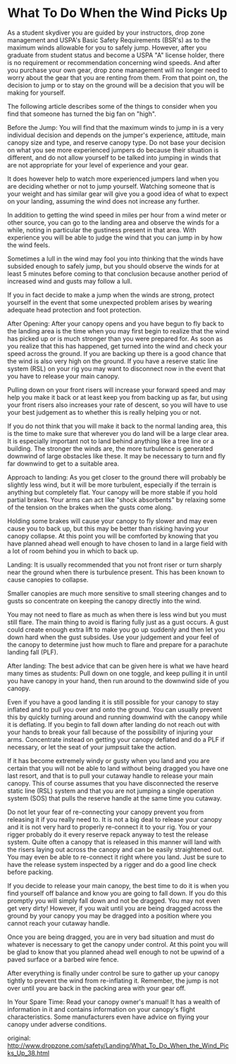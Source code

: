 #  What To Do When the Wind Picks Up
As a student skydiver you are guided by your instructors, drop zone management and USPA's Basic Safety Requirements (BSR's) as to the maximum winds allowable for you to safely jump. However, after you graduate from student status and become a USPA "A" license holder, there is no requirement or recommendation concerning wind speeds. And after you purchase your own gear, drop zone management will no longer need to worry about the gear that you are renting from them. From that point on, the decision to jump or to stay on the ground will be a decision that you will be making for yourself.

The following article describes some of the things to consider when you find that someone has turned the big fan on "high".

Before the Jump:
You will find that the maximum winds to jump in is a very individual decision and depends on the jumper's experience, attitude, main canopy size and type, and reserve canopy type. Do not base your decision on what you see more experienced jumpers do because their situation is different, and do not allow yourself to be talked into jumping in winds that are not appropriate for your level of experience and your gear.

It does however help to watch more experienced jumpers land when you are deciding whether or not to jump yourself. Watching someone that is your weight and has similar gear will give you a good idea of what to expect on your landing, assuming the wind does not increase any further.

In addition to getting the wind speed in miles per hour from a wind meter or other source, you can go to the landing area and observe the winds for a while, noting in particular the gustiness present in that area. With experience you will be able to judge the wind that you can jump in by how the wind feels.

Sometimes a lull in the wind may fool you into thinking that the winds have subsided enough to safely jump, but you should observe the winds for at least 5 minutes before coming to that conclusion because another period of increased wind and gusts may follow a lull.

If you in fact decide to make a jump when the winds are strong, protect yourself in the event that some unexpected problem arises by wearing adequate head protection and foot protection.

After Opening:
After your canopy opens and you have begun to fly back to the landing area is the time when you may first begin to realize that the wind has picked up or is much stronger than you were prepared for. As soon as you realize that this has happened, get turned into the wind and check your speed across the ground. If you are backing up there is a good chance that the wind is also very high on the ground. If you have a reserve static line system (RSL) on your rig you may want to disconnect now in the event that you have to release your main canopy.

Pulling down on your front risers will increase your forward speed and may help you make it back or at least keep you from backing up as far, but using your front risers also increases your rate of descent, so you will have to use your best judgement as to whether this is really helping you or not.

If you do not think that you will make it back to the normal landing area, this is the time to make sure that wherever you do land will be a large clear area. It is especially important not to land behind anything like a tree line or a building. The stronger the winds are, the more turbulence is generated downwind of large obstacles like these. It may be necessary to turn and fly far downwind to get to a suitable area.

Approach to landing:
As you get closer to the ground there will probably be slightly less wind, but it will be more turbulent, especially if the terrain is anything but completely flat. Your canopy will be more stable if you hold partial brakes. Your arms can act like "shock absorbents" by relaxing some of the tension on the brakes when the gusts come along.

Holding some brakes will cause your canopy to fly slower and may even cause you to back up, but this may be better than risking having your canopy collapse. At this point you will be comforted by knowing that you have planned ahead well enough to have chosen to land in a large field with a lot of room behind you in which to back up.

Landing:
It is usually recommended that you not front riser or turn sharply near the ground when there is turbulence present. This has been known to cause canopies to collapse.

Smaller canopies are much more sensitive to small steering changes and to gusts so concentrate on keeping the canopy directly into the wind.

You may not need to flare as much as when there is less wind but you must still flare. The main thing to avoid is flaring fully just as a gust occurs. A gust could create enough extra lift to make you go up suddenly and then let you down hard when the gust subsides. Use your judgement and your feel of the canopy to determine just how much to flare and prepare for a parachute landing fall (PLF).

After landing:
The best advice that can be given here is what we have heard many times as students: Pull down on one toggle, and keep pulling it in until you have canopy in your hand, then run around to the downwind side of you canopy.

Even if you have a good landing it is still possible for your canopy to stay inflated and to pull you over and onto the ground. You can usually prevent this by quickly turning around and running downwind with the canopy while it is deflating. If you begin to fall down after landing do not reach out with your hands to break your fall because of the possibility of injuring your arms. Concentrate instead on getting your canopy deflated and do a PLF if necessary, or let the seat of your jumpsuit take the action.

If it has become extremely windy or gusty when you land and you are certain that you will not be able to land without being dragged you have one last resort, and that is to pull your cutaway handle to release your main canopy. This of course assumes that you have disconnected the reserve static line (RSL) system and that you are not jumping a single operation system (SOS) that pulls the reserve handle at the same time you cutaway.

Do not let your fear of re-connecting your canopy prevent you from releasing it if you really need to. It is not a big deal to release your canopy and it is not very hard to properly re-connect it to your rig. You or your rigger probably do it every reserve repack anyway to test the release system. Quite often a canopy that is released in this manner will land with the risers laying out across the canopy and can be easily straightened out. You may even be able to re-connect it right where you land. Just be sure to have the release system inspected by a rigger and do a good line check before packing.

If you decide to release your main canopy, the best time to do it is when you find yourself off balance and know you are going to fall down. If you do this promptly you will simply fall down and not be dragged. You may not even get very dirty! However, if you wait until you are being dragged across the ground by your canopy you may be dragged into a position where you cannot reach your cutaway handle.

Once you are being dragged, you are in very bad situation and must do whatever is necessary to get the canopy under control. At this point you will be glad to know that you planned ahead well enough to not be upwind of a paved surface or a barbed wire fence.

After everything is finally under control be sure to gather up your canopy tightly to prevent the wind from re-inflating it. Remember, the jump is not over until you are back in the packing area with your gear off.

In Your Spare Time:
Read your canopy owner's manual! It has a wealth of information in it and contains information on your canopy's flight characteristics. Some manufacturers even have advice on flying your canopy under adverse conditions.



original: http://www.dropzone.com/safety/Landing/What_To_Do_When_the_Wind_Picks_Up_38.html

